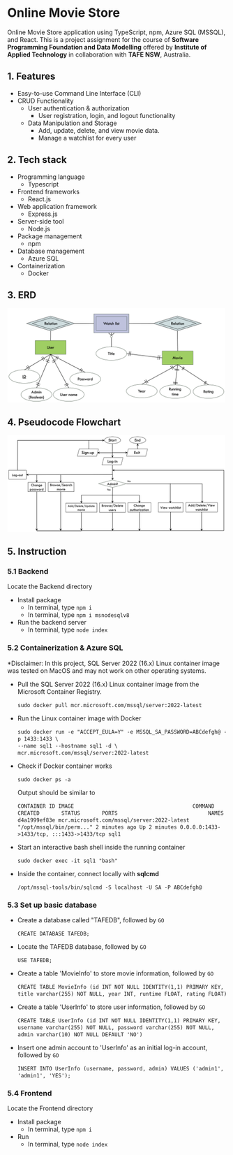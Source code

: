 # Online Movie Store

Online Movie Store application using TypeScript, npm, Azure SQL (MSSQL), and React. This is a project assignment for the course of **Software Programming Foundation and Data Modelling** offered by **Institute of Applied Technology** in collaboration with **TAFE NSW**, Australia.

## 1. Features

- Easy-to-use Command Line Interface (CLI)
- CRUD Functionality
  - User authentication & authorization
    - User registration, login, and logout functionality
  - Data Manipulation and Storage
    - Add, update, delete, and view movie data.
    - Manage a watchlist for every user

## 2. Tech stack

- Programming language
  - Typescript
- Frontend frameworks
  - React.js
- Web application framework
  - Express.js
- Server-side tool
  - Node.js
- Package management
  - npm
- Database management
  - Azure SQL
- Containerization
  - Docker

## 3. ERD

<img src="image/ERD.png" width="500">

## 4. Pseudocode Flowchart

<img src="image/flowchart.png" width="500">

## 5. Instruction

### 5.1 Backend

Locate the Backend directory

- Install package
  - In terminal, type `npm i`
  - In terminal, type `npm i msnodesqlv8`
- Run the backend server
  - In terminal, type `node index`

### 5.2 Containerization & Azure SQL

\*Disclaimer: In this project, SQL Server 2022 (16.x) Linux container image was tested on MacOS and may not work on other operating systems.

- Pull the SQL Server 2022 (16.x) Linux container image from the Microsoft Container Registry.

  ```
  sudo docker pull mcr.microsoft.com/mssql/server:2022-latest
  ```

- Run the Linux container image with Docker

  ```
  sudo docker run -e "ACCEPT_EULA=Y" -e MSSQL_SA_PASSWORD=ABCdefgh@ -p 1433:1433 \
  --name sql1 --hostname sql1 -d \
  mcr.microsoft.com/mssql/server:2022-latest
  ```

- Check if Docker container works

  ```
  sudo docker ps -a
  ```

  Output should be similar to

  ```
  CONTAINER ID IMAGE                                      COMMAND                  CREATED       STATUS       PORTS                             NAMES
  d4a1999ef83e mcr.microsoft.com/mssql/server:2022-latest "/opt/mssql/bin/perm..." 2 minutes ago Up 2 minutes 0.0.0.0:1433->1433/tcp, :::1433->1433/tcp sql1
  ```

- Start an interactive bash shell inside the running container

  ```
  sudo docker exec -it sql1 "bash"
  ```

- Inside the container, connect locally with **sqlcmd**

  ```
  /opt/mssql-tools/bin/sqlcmd -S localhost -U SA -P ABCdefgh@
  ```

### 5.3 Set up basic database

- Create a database called "TAFEDB", followed by `GO`

  ```
  CREATE DATABASE TAFEDB;
  ```

- Locate the TAFEDB database, followed by `GO`
  ```
  USE TAFEDB;
  ```
- Create a table 'MovieInfo' to store movie information, followed by `GO`

  ```
  CREATE TABLE MovieInfo (id INT NOT NULL IDENTITY(1,1) PRIMARY KEY, title varchar(255) NOT NULL, year INT, runtime FLOAT, rating FLOAT)
  ```

- Create a table 'UserInfo' to store user information, followed by `GO`

  ```
  CREATE TABLE UserInfo (id INT NOT NULL IDENTITY(1,1) PRIMARY KEY, username varchar(255) NOT NULL, password varchar(255) NOT NULL, admin varchar(10) NOT NULL DEFAULT 'NO')
  ```

- Insert one admin account to 'UserInfo' as an initial log-in account, followed by `GO`
  ```
  INSERT INTO UserInfo (username, password, admin) VALUES ('admin1', 'admin1', 'YES');
  ```

### 5.4 Frontend

Locate the Frontend directory

- Install package
  - In terminal, type `npm i`
- Run
  - In terminal, type `node index`
